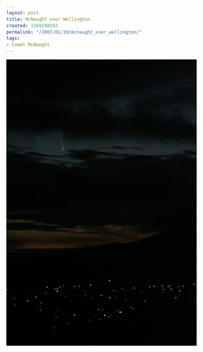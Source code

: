 ```yaml
---
layout: post
title: McNaught over Wellington
created: 1169198593
permalink: "/2007/01/19/mcnaught_over_wellington/"
tags:
- Comet McNaught
---
```


<img src="/image/images/IMG_3236.JPG"/>

